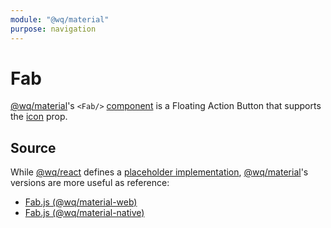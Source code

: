 ```yaml
---
module: "@wq/material"
purpose: navigation
---
```


# Fab

[@wq/material]'s `<Fab/>` [component][index] is a Floating Action Button that supports the [icon][icons] prop.

## Source

While [@wq/react] defines a [placeholder implementation][react-src], [@wq/material]'s versions are more useful as reference:

 * [Fab.js (@wq/material-web)][material-web-src]
 * [Fab.js (@wq/material-native)][material-native-src]


[index]: ./index.md
[@wq/react]: ../@wq/react.md
[@wq/material]: ../@wq/material.md
[icons]: ../icons.md
[react-src]: https://github.com/wq/wq.app/blob/main/packages/react/src/components/Fab.js
[material-web-src]: https://github.com/wq/wq.app/blob/main/packages/material-web/src/components/Fab.js
[material-native-src]: https://github.com/wq/wq.app/blob/main/packages/material-native/src/components/Fab.js
